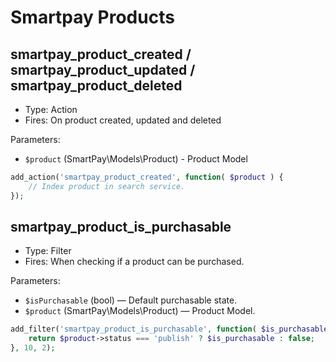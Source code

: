 # Smartpay Products
## smartpay_product_created / smartpay_product_updated / smartpay_product_deleted

- Type: Action
- Fires: On product created, updated and deleted

Parameters:

- `$product` (SmartPay\Models\Product) - Product Model

```php
add_action('smartpay_product_created', function( $product ) {
    // Index product in search service.
});
```

<!-- Filter Hooks -->

## smartpay_product_is_purchasable

- Type: Filter
- Fires: When checking if a product can be purchased.

Parameters:

- `$isPurchasable` (bool) — Default purchasable state.
- `$product` (SmartPay\Models\Product) — Product Model.

```php
add_filter('smartpay_product_is_purchasable', function( $is_purchasable, $product ) {
    return $product->status === 'publish' ? $is_purchasable : false;
}, 10, 2);
```

